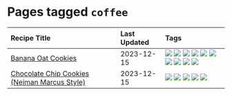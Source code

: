 # Pages tagged `coffee`

|Recipe Title|Last Updated|Tags
|:---|:---|:---|
|[Banana Oat Cookies](../recipes/bananaoatcookies.md)|2023-12-15|[![](https://img.shields.io/badge/tag-baked-062ab)](../tags/baked.md) [![](https://img.shields.io/badge/tag-breakfast-1754e4)](../tags/breakfast.md) [![](https://img.shields.io/badge/tag-chocolate-208450)](../tags/chocolate.md) [![](https://img.shields.io/badge/tag-coffee-e4f90)](../tags/coffee.md) [![](https://img.shields.io/badge/tag-dessert-8f457a)](../tags/dessert.md) [![](https://img.shields.io/badge/tag-great-13fda6)](../tags/great.md) [![](https://img.shields.io/badge/tag-healthy-9fef19)](../tags/healthy.md) [![](https://img.shields.io/badge/tag-snack-10cdd6)](../tags/snack.md) [![](https://img.shields.io/badge/tag-vegan-b7439e)](../tags/vegan.md) [![](https://img.shields.io/badge/tag-vegetarian-c6d429)](../tags/vegetarian.md)|
|[Chocolate Chip Cookies (Neiman Marcus Style)](../recipes/chocolatechipcookiesneimanmarcus.md)|2023-12-15|[![](https://img.shields.io/badge/tag-amazing-d4602a)](../tags/amazing.md) [![](https://img.shields.io/badge/tag-baked-062ab)](../tags/baked.md) [![](https://img.shields.io/badge/tag-chocolate-208450)](../tags/chocolate.md) [![](https://img.shields.io/badge/tag-coffee-e4f90)](../tags/coffee.md) [![](https://img.shields.io/badge/tag-dessert-8f457a)](../tags/dessert.md)|